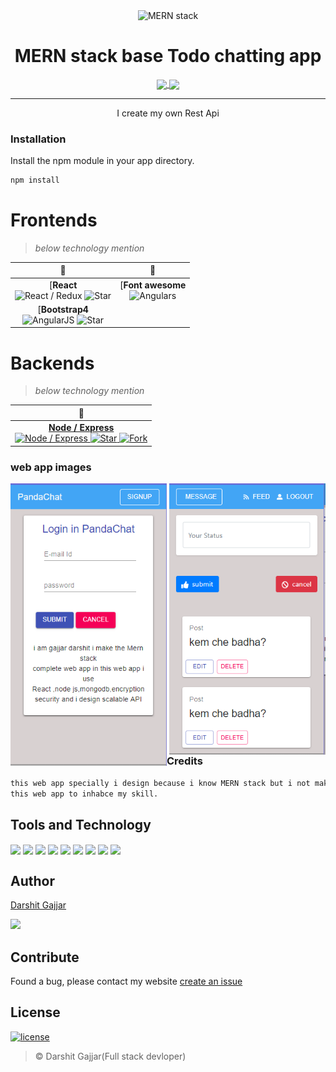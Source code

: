 <p align="center">
  <img src="https://media.giphy.com/media/b2CD0Qrq2ulwY/giphy.gif" alt="MERN stack" align="center" width="250">
</p>

<h1 align="center"> MERN stack base Todo chatting app</h1>
<p align="center">
<a href="https://www.npmjs.com/package/react-poke-sprites">
  <img src="https://img.shields.io/npm/v/react-poke-sprites.svg?style=for-the-badge" align="center">
</a>

<a href="https://github.com/anshumanv/react-poke-sprites">
  <img src="https://img.shields.io/github/license/anshumanv/react-poke-sprites.svg?style=for-the-badge" align="center">
</a>
</p>

<hr>

<p align="center">I create my own Rest Api</p>


### Installation
Install the npm module in your app directory.
```sh
npm install
```
# Frontends
<!--
  TECHNOLOGY:
     1: React 
     2: React material Ui
     3: Bootstrap4
     4: font-awesome
-->
> _below technology mention_

| 🥇 | 🥈 |
| :---: |     :---------:      | 
| [**React**<br/> ![React / Redux](https://raw.githubusercontent.com/gothinkster/react-redux-realworld-example-app/master/project-logo.png) ![Star](https://img.shields.io/github/stars/gothinkster/react-redux-realworld-example-app.svg?style=social&label=Star)| [**Font awesome**<br/> ![Angulars](https://camo.githubusercontent.com/ea918e1b9b63970c16e946fc131bf36be3cff754/68747470733a2f2f696d672e666f7274617765736f6d652e636f6d2f33343963666466362f6c6f676f2d66612d667265652e737667)
| [**Bootstrap4**<br/> ![AngularJS](https://avatars1.githubusercontent.com/u/2918581?s=200&v=4) ![Star](https://img.shields.io/github/stars/gothinkster/angularjs-realworld-example-app.svg?style=social&label=Star)



# Backends
<!--
  TEchnology:
     1: Node / Express
     2: MVC architecture
     3: bcrypt JS
     4: jsonwebtoken
     5: mongodb
     6: passport
     7: passport-google-oauth20
     8: REST API
     -->
> _below technology mention_

| 🥇 |
| :---:     | 
| [**Node / Express**<br/> ![Node / Express](https://raw.githubusercontent.com/gothinkster/node-express-realworld-example-app/master/project-logo.png) ![Star](https://img.shields.io/github/stars/gothinkster/node-express-realworld-example-app.svg?style=social&label=Star) ![Fork](https://img.shields.io/github/forks/gothinkster/node-express-realworld-example-app.svg?style=social&label=Fork)](https://github.com/gothinkster/node-express-realworld-example-app)

### web app images
  <img src="./p1.PNG" alt="MERN stack" align="left" width="250">
  <img src="./p2.PNG" alt="MERN stack" align="right" width="250"><br/><br/><br/><br/><br/><br/><br/><br/><br/><br/><br/><br/><br/><br/><br/><br/><br/><br/>

### Credits
```txt
this web app specially i design because i know MERN stack but i not make my demo web app in mern stack so specially i design
this web app to inhabce my skill.
```
## Tools and Technology
<img src="https://img.shields.io/badge/reactJs-frontend-yellowgreen.svg" align="center">
<img src="https://img.shields.io/badge/NodeJs-backend-blue.svg" align="center">
<img src=" https://img.shields.io/badge/expressJS-backend-yellow.svg" align="center">
<img src=" https://img.shields.io/badge/encryption-backend-yellow.svg" align="center">
<img src="https://img.shields.io/badge/bootstrap-frontend-yellowgreen.svg" align="center">
<img src="https://img.shields.io/badge/RESTAPI-backend-yellowgreen.svg" align="center">
<img src="https://img.shields.io/badge/SocketIO-webrtc-yellowgreen.svg" align="center">
<img src="https://img.shields.io/badge/MongoDB-Database-yellowgreen.svg" align="center">
<img src="https://img.shields.io/badge/reactMaterialUi-frontend-yellowgreen.svg" align="center">

## Author

[Darshit Gajjar](https://github.com/gajjardarshithasmukhbhai)

[<img src="https://image.flaticon.com/icons/svg/185/185964.svg" width="35" padding="10">](https://www.linkedin.com/in/darshit-gajjar-532098152/)


## Contribute
Found a bug, please contact my website [create an issue](https://github.com/gajjardarshithasmukhbhai/MERN-STACK-web-app/issues/new)


## License

[![license](https://img.shields.io/github/license/mashape/apistatus.svg)](https://github.com/gajjardarshithasmukhbhai/react-poke-sprites/blob/master/LICENSE)
> © Darshit Gajjar(Full stack devloper)
